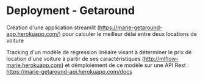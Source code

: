 # Deployment - Getaround

Création d'une application streamlit (https://marie-getaround-app.herokuapp.com/) pour calculer le meilleur délai entre deux locations de voiture

Tracking d'un modèle de régression linéaire visant à déterminer le prix de location d'une voiture à partir de ses caractéristiques (http://mlflow-marie.herokuapp.com) et démploiement de ce modèle sur une API Rest : https://marie-getaround-api.herokuapp.com/docs

